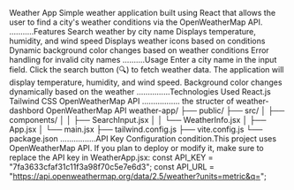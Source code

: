 Weather App
Simple weather application built using React that allows the user to find a city's weather conditions via the OpenWeatherMap API.
...........Features
Search weather by city name
Displays temperature, humidity, and wind speed
Displays weather icons based on conditions
Dynamic background color changes based on weather conditions
Error handling for invalid city names
..........Usage
Enter a city name in the input field.
Click the search button (🔍) to fetch weather data.
The application will display temperature, humidity, and wind speed.
Background color changes dynamically based on the weather
...............Technologies Used
React.js
Tailwind CSS
OpenWeatherMap API
................. the structer of weather-dashbord 
OpenWeatherMap API
weather-app/
├── public/
├── src/
│   ├── components/
│   │   ├── SearchInput.jsx
│   │   └── WeatherInfo.jsx
│   ├── App.jsx
│   └── main.jsx
├── tailwind.config.js
├── vite.config.js
└── package.json
................API Key Configuration
condition.This project uses OpenWeatherMap API.
If you plan to deploy or modify it, make sure to replace the API key in WeatherApp.jsx:
const API_KEY = "7fa3633cfaf31c11f3a98f70c5e7e6d3";
const API_URL = "https://api.openweathermap.org/data/2.5/weather?units=metric&q=";
